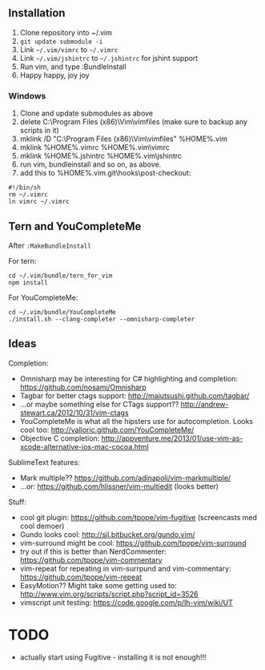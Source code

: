 ## Installation

 1. Clone repository into ~/.vim
 2. `git update submodule -i`
 3. Link `~/.vim/vimrc` to `~/.vimrc`
 4. Link `~/.vim/jshintrc` to `~/.jshintrc` for jshint support
 5. Run vim, and type :BundleInstall
 6. Happy happy, joy joy

### Windows

 1. Clone and update submodules as above
 2. delete C:\Program Files (x86)\Vim\vimfiles (make sure to backup any scripts in it)
 3. mklink /D "C:\Program Files (x86)\Vim\vimfiles" %HOME%\.vim
 4. mklink %HOME%\.vimrc %HOME%\.vim\vimrc
 5. mklink %HOME%\.jshintrc %HOME%\.vim\jshintrc
 6. run vim, bundleinstall and so on, as above.
 7. add this to %HOME%\.vim\.git\hooks\post-checkout:
 ```
#!/bin/sh
rm ~/.vimrc
ln vimrc ~/.vimrc
 ```

## Tern and YouCompleteMe

After `:MakeBundleInstall`

For tern:
```
cd ~/.vim/bundle/tern_for_vim
npm install
```

For YouCompleteMe:
```
cd ~/.vim/bundle/YouCompleteMe
./install.sh --clang-completer --omnisharp-completer
```

## Ideas

Completion:
- Omnisharp may be interesting for C# highlighting and completion: https://github.com/nosami/Omnisharp
- Tagbar for better ctags support: http://majutsushi.github.com/tagbar/
- ...or maybe something else for CTags support?? http://andrew-stewart.ca/2012/10/31/vim-ctags
- YouCompleteMe is what all the hipsters use for autocompletion. Looks cool too: http://valloric.github.com/YouCompleteMe/
- Objective C completion: http://appventure.me/2013/01/use-vim-as-xcode-alternative-ios-mac-cocoa.html

SublimeText features:
- Mark multiple?? https://github.com/adinapoli/vim-markmultiple/
- ...or: https://github.com/hlissner/vim-multiedit (looks better)

Stuff:
- cool git plugin: https://github.com/tpope/vim-fugitive (screencasts med cool demoer)
- Gundo looks cool: http://sjl.bitbucket.org/gundo.vim/
- vim-surround might be cool: https://github.com/tpope/vim-surround
- try out if this is better than NerdCommenter: https://github.com/tpope/vim-commentary
- vim-repeat for repeating in vim-surrpund and vim-commentary: https://github.com/tpope/vim-repeat
- EasyMotion?? Might take some getting used to: http://www.vim.org/scripts/script.php?script_id=3526
- vimscript unit testing: https://code.google.com/p/lh-vim/wiki/UT


# TODO
- actually start using Fugitive - installing it is not enough!!!

